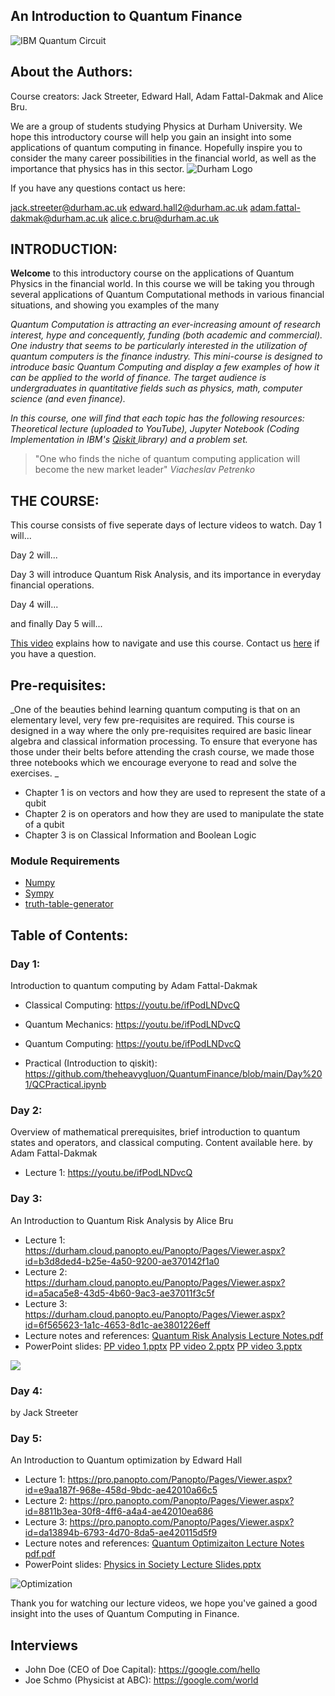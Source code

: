 ## An Introduction to Quantum Finance
![IBM Quantum Circuit](https://www.extremetech.com/wp-content/uploads/2019/01/IBM-Quantum-banner-size-640x353.jpg) 

## **About the Authors:** 

Course creators: Jack Streeter, Edward Hall, Adam Fattal-Dakmak and Alice Bru.

We are a group of students studying Physics at Durham University. We hope this introductory course will help you gain an insight into some applications of quantum computing in finance. Hopefully inspire you to consider the many career possibilities in the financial world, as well as the importance that physics has in this sector. 
![Durham Logo](https://www.publicengagement.ac.uk/sites/default/files/styles/content_width/public/job/durham-uni-logo.jpg?itok=_VJT4C1X)

If you have any questions contact us here: 

jack.streeter@durham.ac.uk
edward.hall2@durham.ac.uk
adam.fattal-dakmak@durham.ac.uk
alice.c.bru@durham.ac.uk



## **INTRODUCTION:** 

**Welcome** to this introductory course on the applications of Quantum Physics in the financial world. In this course we will be taking you through several applications of Quantum Computational methods in various financial situations, and showing you examples of the many 

_Quantum Computation is attracting an ever-increasing amount of research interest, hype and concequently, funding (both academic and commercial). One industry that seems to be particularly interested in the utilization of quantum computers is the finance industry. This mini-course is designed to introduce basic Quantum Computing and display a few examples of how it can be applied to the world of finance. The target audience is undergraduates in quantitative fields such as physics, math, computer science (and even finance)._

_In this course, one will find that each topic has the following resources: Theoretical lecture (uploaded to YouTube), Jupyter Notebook (Coding Implementation in IBM's <a href=https://qiskit.org>Qiskit </a> library) and a problem set._

> "One who finds the niche of quantum computing application will become the new market leader" _Viacheslav Petrenko_

## THE COURSE: 

This course consists of five seperate days of lecture videos to watch. 
Day 1 will...

Day 2 will...

Day 3 will introduce Quantum Risk Analysis, and its importance in everyday financial operations.

Day 4 will...

and finally Day 5 will...

<a href="https://google.com"> This video</a> explains how to navigate and use this course. Contact us <a href="https://email.com">here</a> if you have a question.


## Pre-requisites:

_One of the beauties behind learning quantum computing is that on an elementary level, very few pre-requisites are required. This course is designed in a way where the only pre-requisites required are basic linear algebra and classical information processing. To ensure that everyone has those under their belts before attending the crash course, we made those three notebooks which we encourage everyone to read and solve the exercises.
_
 - Chapter 1 is on vectors and how they are used to represent the state of a qubit
 - Chapter 2 is on operators and how they are used to manipulate the state of a qubit
 - Chapter 3 is on Classical Information and Boolean Logic


 ### Module Requirements
 
 - [Numpy](https://numpy.org)
 - [Sympy](https://www.sympy.org/en/index.html)
 - [truth-table-generator](https://pypi.org/project/truth-table-generator/)

 ## Table of Contents:

### Day 1: 
Introduction to quantum computing
by Adam Fattal-Dakmak

 - Classical Computing: https://youtu.be/ifPodLNDvcQ
 - Quantum Mechanics: https://youtu.be/ifPodLNDvcQ
 - Quantum Computing: https://youtu.be/ifPodLNDvcQ

 - Practical (Introduction to qiskit): https://github.com/theheavygluon/QuantumFinance/blob/main/Day%201/QCPractical.ipynb

### Day 2: 
Overview of mathematical prerequisites, brief introduction to quantum states and operators, and classical computing. Content available here.
by Adam Fattal-Dakmak
 - Lecture 1: https://youtu.be/ifPodLNDvcQ

### Day 3: 
An Introduction to Quantum Risk Analysis
by Alice Bru
 - Lecture 1: https://durham.cloud.panopto.eu/Panopto/Pages/Viewer.aspx?id=b3d8ded4-b25e-4a50-9200-ae370142f1a0
 - Lecture 2: https://durham.cloud.panopto.eu/Panopto/Pages/Viewer.aspx?id=a5aca5e8-43d5-4b60-9ac3-ae37011f3c5f
 - Lecture 3: https://durham.cloud.panopto.eu/Panopto/Pages/Viewer.aspx?id=6f565623-1a1c-4653-8d1c-ae3801226eff
 - Lecture notes and references: [Quantum Risk Analysis Lecture Notes.pdf](https://github.com/theheavygluon/QuantumFinance/files/8112521/Quantum.Risk.Analysis.Lecture.Notes.pdf)
 - PowerPoint slides: [PP video 1.pptx](https://github.com/theheavygluon/QuantumFinance/files/8110686/PP.video.1.pptx)
                      [PP video 2.pptx](https://github.com/theheavygluon/QuantumFinance/files/8110651/PP.video.2.pptx)
                      [PP video 3.pptx](https://github.com/theheavygluon/QuantumFinance/files/8110603/PP.video.3.pptx)
                      
 ![](https://globalriskinstitute.org/wp-content/uploads/2017/01/iStock-123208401_cropped.jpg)
 





### Day 4: 
by Jack Streeter


### Day 5: 
An Introduction to Quantum optimization
by Edward Hall

 - Lecture 1: https://pro.panopto.com/Panopto/Pages/Viewer.aspx?id=e9aa187f-968e-458d-9bdc-ae42010a66c5
 - Lecture 2: https://pro.panopto.com/Panopto/Pages/Viewer.aspx?id=8811b3ea-30f8-4ff6-a4a4-ae42010ea686
 - Lecture 3: https://pro.panopto.com/Panopto/Pages/Viewer.aspx?id=da13894b-6793-4d70-8da5-ae420115d5f9
 - Lecture notes and references: [Quantum Optimizaiton Lecture Notes pdf.pdf](https://github.com/theheavygluon/QuantumFinance/files/8119944/Quantum.Optimizaiton.Lecture.Notes.pdf.pdf)
 - PowerPoint slides: [Physics in Society Lecture Slides.pptx](https://github.com/theheavygluon/QuantumFinance/files/8120590/Physics.in.Society.Lecture.Slides.pptx)


![Optimization](https://user-images.githubusercontent.com/97832483/155039841-0a22825f-abd3-4dff-a0ea-a08b68661549.jpeg)

Thank you for watching our lecture videos, we hope you've gained a good insight into the uses of Quantum Computing in Finance.

## Interviews

 - John Doe (CEO of Doe Capital): https://google.com/hello
 - Joe Schmo (Physicist at ABC): https://google.com/world
 



